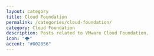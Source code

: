 ```yaml
---
layout: category
title: Cloud Foundation
permalink: /categories/cloud-foundation/
category: Cloud Foundation
description: Posts related to VMware Cloud Foundation.
icon: "🌩️"
accent: "#002856"
---
```


